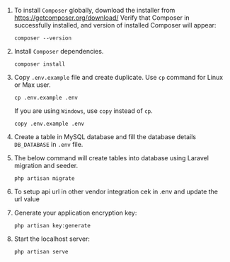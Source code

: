1.  To install `Composer` globally, download the installer from https://getcomposer.org/download/ Verify that Composer in successfully installed, and version of installed Composer will appear:

        composer --version

2.  Install `Composer` dependencies.

        composer install

3.  Copy `.env.example` file and create duplicate. Use `cp` command for Linux or Max user.

        cp .env.example .env

    If you are using `Windows`, use `copy` instead of `cp`.

        copy .env.example .env

4.  Create a table in MySQL database and fill the database details `DB_DATABASE` in `.env` file.

5.  The below command will create tables into database using Laravel migration and seeder.

        php artisan migrate

6.  To setup api url in other vendor integration cek in .env and update the url value

7.  Generate your application encryption key:

        php artisan key:generate

8.  Start the localhost server:

        php artisan serve
